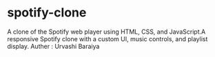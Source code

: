 # spotify-clone
A clone of the Spotify web player using HTML, CSS, and JavaScript.A responsive Spotify clone with a custom UI, music controls, and playlist display.
Auther : Urvashi Baraiya
